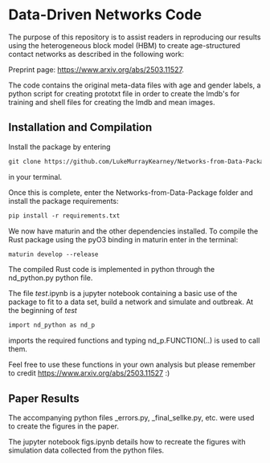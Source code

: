 # Data-Driven Networks Code

The purpose of this repository is to assist readers in reproducing our results using the heterogeneous block model (HBM) to create age-structured contact networks as described in the following work:

Preprint page: https://www.arxiv.org/abs/2503.11527.

The code contains the original meta-data files with age and gender labels, a python script for creating prototxt file in order to create the lmdb's for training and shell files for creating the lmdb and mean images.

## Installation and Compilation

Install the package by entering

```md
git clone https://github.com/LukeMurrayKearney/Networks-from-Data-Package
```

in your terminal.

Once this is complete, enter the Networks-from-Data-Package folder and install the package requirements:

```md 
pip install -r requirements.txt
```

We now have maturin and the other dependencies installed. To compile the Rust package using the pyO3 binding in maturin enter in the terminal:

```md
maturin develop --release
```

The compiled Rust code is implemented in python through the nd_python.py python file. 

The file _test_.ipynb is a jupyter notebook containing a basic use of the package to fit to a data set, build a network and simulate and outbreak. At the beginning of _test_

```md
import nd_python as nd_p
```

imports the required functions and typing nd_p.FUNCTION(..) is used to call them. 

Feel free to use these functions in your own analysis but please remember to credit https://www.arxiv.org/abs/2503.11527 :)

## Paper Results

The accompanying python files _errors.py, _final_sellke.py, etc. were used to create the figures in the paper. 

The jupyter notebook figs.ipynb details how to recreate the figures with simulation data collected from the python files.